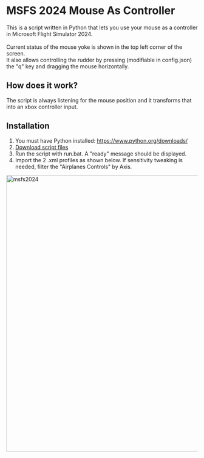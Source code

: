 # MSFS 2024 Mouse As Controller
This is a script written in Python that lets you use your mouse as a controller in Microsoft Flight Simulator 2024.\
\
Current status of the mouse yoke is shown in the top left corner of the screen.\
It also allows controlling the rudder by pressing (modifiable in config.json) the "q" key and dragging the mouse horizontally.

## How does it work?
The script is always listening for the mouse position and it transforms that into an xbox controller input. 

## Installation
1. You must have Python installed: https://www.python.org/downloads/
2. [Download script files](https://github.com/dimeddy46/MSFS-2024-mouse-to-controller/archive/refs/heads/main.zip)
3. Run the script with run.bat. A "ready" message should be displayed.
4. Import the 2 .xml profiles as shown below. If sensitivity tweaking is needed, filter the "Airplanes Controls" by Axis.
<img width="1020" height="725" alt="msfs2024" src="https://github.com/user-attachments/assets/c3848e4c-2fcc-45e4-b5d7-889f7c096678" />

